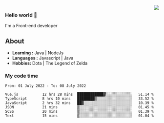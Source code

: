 <img align='right' src="https://github-readme-stats.vercel.app/api?username=jumodada&show_icons=true&theme=vue">

### Hello world 👋

I'm a Front-end developer 
    
## About
-  **Learning :** Java | NodeJs
-  **Languages :** Javascript | Java
-  **Hobbies:** Dota | The Legend of Zelda

### My code time

<!--START_SECTION:waka-->

```text
From: 01 July 2022 - To: 08 July 2022

Vue.js           12 hrs 28 mins  ████████████▓░░░░░░░░░░░░   51.14 %
TypeScript       8 hrs 10 mins   ████████▒░░░░░░░░░░░░░░░░   33.52 %
JavaScript       2 hrs 32 mins   ██▓░░░░░░░░░░░░░░░░░░░░░░   10.39 %
JSON             21 mins         ▒░░░░░░░░░░░░░░░░░░░░░░░░   01.45 %
SCSS             20 mins         ▒░░░░░░░░░░░░░░░░░░░░░░░░   01.39 %
Text             15 mins         ▒░░░░░░░░░░░░░░░░░░░░░░░░   01.04 %
```

<!--END_SECTION:waka-->
